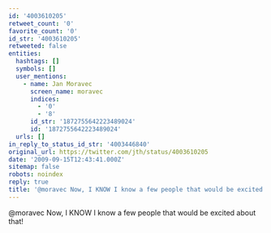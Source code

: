 ```yaml
---
id: '4003610205'
retweet_count: '0'
favorite_count: '0'
id_str: '4003610205'
retweeted: false
entities:
  hashtags: []
  symbols: []
  user_mentions:
    - name: Jan Moravec
      screen_name: moravec
      indices:
        - '0'
        - '8'
      id_str: '1872755642223489024'
      id: '1872755642223489024'
  urls: []
in_reply_to_status_id_str: '4003446840'
original_url: https://twitter.com/jth/status/4003610205
date: '2009-09-15T12:43:41.000Z'
sitemap: false
robots: noindex
reply: true
title: '@moravec Now, I KNOW I know a few people that would be excited about that!'
---
```


@moravec Now, I KNOW I know a few people that would be excited about that!